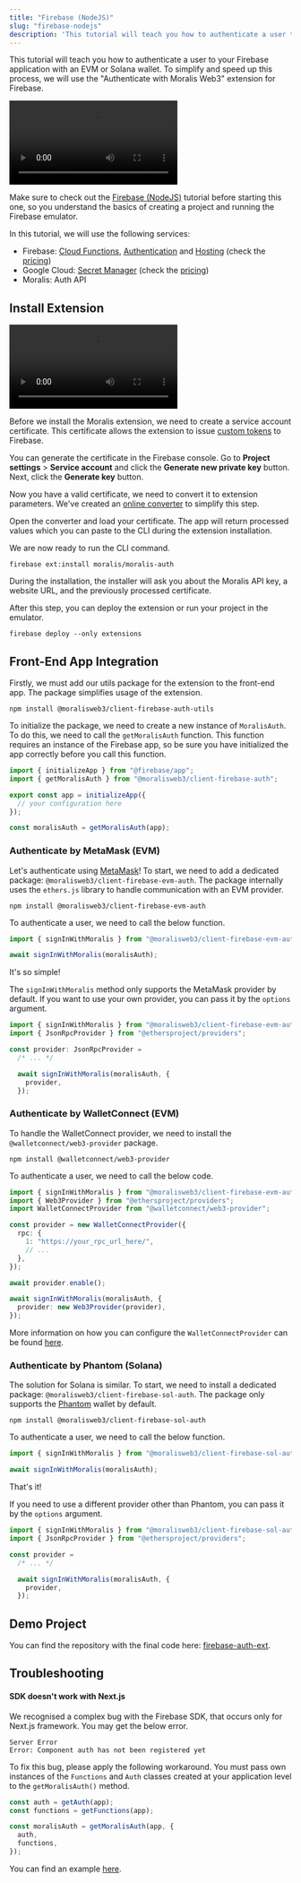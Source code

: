 ```yaml
---
title: "Firebase (NodeJS)"
slug: "firebase-nodejs"
description: 'This tutorial will teach you how to authenticate a user to your Firebase application with an EVM or Solana wallet. To simplify and speed up this process, we will use the "Authenticate with Moralis Web3" extension for Firebase.'
---
```


This tutorial will teach you how to authenticate a user to your Firebase application with an EVM or Solana wallet. To simplify and speed up this process, we will use the \"Authenticate with Moralis Web3\" extension for Firebase.

<video controls>
  <source src="/video/4169289-moralis-auth-firebase.mp4"/>
</video>

Make sure to check out the [Firebase (NodeJS)](/web3-data-api/evm/integrations/firebase-nodejs) tutorial before starting this one, so you understand the basics of creating a project and running the Firebase emulator.

In this tutorial, we will use the following services:

- Firebase: [Cloud Functions](https://firebase.google.com/docs/functions), [Authentication](https://firebase.google.com/docs/auth) and [Hosting](https://firebase.google.com/docs/hosting) (check the [pricing](https://firebase.google.com/pricing))
- Google Cloud: [Secret Manager](https://cloud.google.com/secret-manager/) (check the [pricing](https://cloud.google.com/secret-manager/pricing))
- Moralis: Auth API

## Install Extension

<video controls>
  <source src="/video/befc63c-firebase-cert.mp4"/>
</video>

Before we install the Moralis extension, we need to create a service account certificate. This certificate allows the extension to issue [custom tokens](https://firebase.google.com/docs/auth/admin/create-custom-tokens) to Firebase.

You can generate the certificate in the Firebase console. Go to **Project settings** > **Service account** and click the **Generate new private key** button. Next, click the **Generate key** button.

Now you have a valid certificate, we need to convert it to extension parameters. We've created an [online converter](https://moralisweb3.github.io/firebase-extensions/service-account-converter/) to simplify this step.

Open the converter and load your certificate. The app will return processed values which you can paste to the CLI during the extension installation.

We are now ready to run the CLI command.

```Text CLI
firebase ext:install moralis/moralis-auth
```

During the installation, the installer will ask you about the Moralis API key, a website URL, and the previously processed certificate.

After this step, you can deploy the extension or run your project in the emulator.

```Text CLI
firebase deploy --only extensions
```

## Front-End App Integration

Firstly, we must add our utils package for the extension to the front-end app. The package simplifies usage of the extension.

```Text CLI
npm install @moralisweb3/client-firebase-auth-utils
```

To initialize the package, we need to create a new instance of `MoralisAuth`. To do this, we need to call the `getMoralisAuth` function. This function requires an instance of the Firebase app, so be sure you have initialized the app correctly before you call this function.

```typescript
import { initializeApp } from "@firebase/app";
import { getMoralisAuth } from "@moralisweb3/client-firebase-auth";

export const app = initializeApp({
  // your configuration here
});

const moralisAuth = getMoralisAuth(app);
```

### Authenticate by MetaMask (EVM)

Let's authenticate using [MetaMask](https://metamask.io/)! To start, we need to add a dedicated package: `@moralisweb3/client-firebase-evm-auth`. The package internally uses the `ethers.js` library to handle communication with an EVM provider.

```Text CLI
npm install @moralisweb3/client-firebase-evm-auth
```

To authenticate a user, we need to call the below function.

```typescript
import { signInWithMoralis } from "@moralisweb3/client-firebase-evm-auth";

await signInWithMoralis(moralisAuth);
```

It's so simple!

The `signInWithMoralis` method only supports the MetaMask provider by default. If you want to use your own provider, you can pass it by the `options` argument.

```typescript
import { signInWithMoralis } from "@moralisweb3/client-firebase-evm-auth";
import { JsonRpcProvider } from "@ethersproject/providers";

const provider: JsonRpcProvider =
  /* ... */

  await signInWithMoralis(moralisAuth, {
    provider,
  });
```

### Authenticate by WalletConnect (EVM)

To handle the WalletConnect provider, we need to install the `@walletconnect/web3-provider` package.

```
npm install @walletconnect/web3-provider
```

To authenticate a user, we need to call the below code.

```typescript
import { signInWithMoralis } from "@moralisweb3/client-firebase-evm-auth";
import { Web3Provider } from "@ethersproject/providers";
import WalletConnectProvider from "@walletconnect/web3-provider";

const provider = new WalletConnectProvider({
  rpc: {
    1: "https://your_rpc_url_here/",
    // ...
  },
});

await provider.enable();

await signInWithMoralis(moralisAuth, {
  provider: new Web3Provider(provider),
});
```

More information on how you can configure the `WalletConnectProvider` can be found [here](https://docs.walletconnect.com/quick-start/dapps/web3-provider).

### Authenticate by Phantom (Solana)

The solution for Solana is similar. To start, we need to install a dedicated package: `@moralisweb3/client-firebase-sol-auth`. The package only supports the [Phantom](https://phantom.app/) wallet by default.

```Text CLI
npm install @moralisweb3/client-firebase-sol-auth
```

To authenticate a user, we need to call the below function.

```typescript
import { signInWithMoralis } from "@moralisweb3/client-firebase-sol-auth";

await signInWithMoralis(moralisAuth);
```

That's it!

If you need to use a different provider other than Phantom, you can pass it by the `options` argument.

```typescript
import { signInWithMoralis } from "@moralisweb3/client-firebase-sol-auth";
import { JsonRpcProvider } from "@ethersproject/providers";

const provider =
  /* ... */

  await signInWithMoralis(moralisAuth, {
    provider,
  });
```

## Demo Project

You can find the repository with the final code here: [firebase-auth-ext](https://github.com/MoralisWeb3/Moralis-JS-SDK/tree/main/demos/firebase-auth-ext).

## Troubleshooting

#### SDK doesn't work with Next.js

We recognised a complex bug with the Firebase SDK, that occurs only for Next.js framework. You may get the below error.

```
Server Error
Error: Component auth has not been registered yet
```

To fix this bug, please apply the following workaround. You must pass own instances of the `Functions` and `Auth` classes created at your application level to the `getMoralisAuth()` method.

```typescript
const auth = getAuth(app);
const functions = getFunctions(app);

const moralisAuth = getMoralisAuth(app, {
  auth,
  functions,
});
```

You can find an example [here](https://github.com/MoralisWeb3/Moralis-JS-SDK/blob/main/demos/firebase-nextjs/hosting/components/Firebase.ts).
